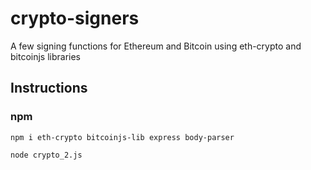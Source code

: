 # crypto-signers
A few signing functions for Ethereum and Bitcoin using eth-crypto and bitcoinjs libraries 

## Instructions

### npm 
    npm i eth-crypto bitcoinjs-lib express body-parser

</b>

    node crypto_2.js
